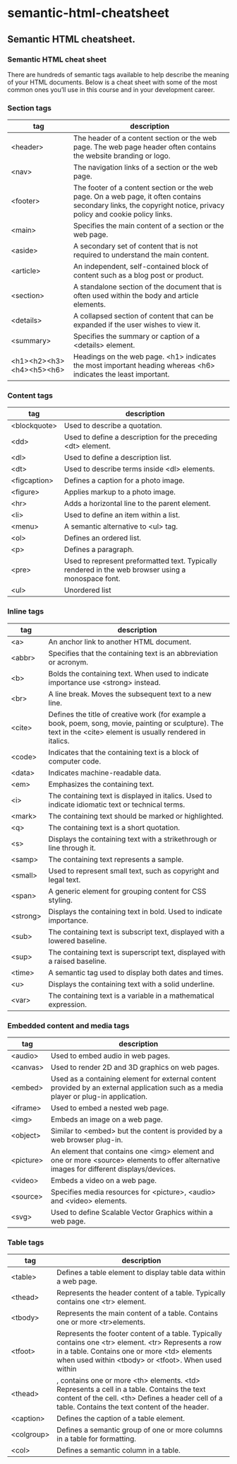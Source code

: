 # semantic-html-cheatsheet
## Semantic HTML cheatsheet.

### Semantic HTML cheat sheet
There are hundreds of semantic tags available to help describe the meaning of your HTML 
documents. Below is a cheat sheet with some of the most common ones you’ll use in this 
course and in your development career. 

### Section tags

| tag | description |
|----------|---------------------------|
| &lt;header&gt; | The header of a content section or the web page. The web page header often contains the website branding or logo. |
| &lt;nav&gt; | The navigation links of a section or the web page. |
| &lt;footer&gt; | The footer of a content section or the web page. On a web page, it often contains secondary links, the copyright notice, privacy policy and cookie policy links. |
| &lt;main&gt; | Specifies the main content of a section or the web page. |
| &lt;aside&gt; | A secondary set of content that is not required to understand the main content. |
| &lt;article&gt; | An independent, self-contained block of content such as a blog post or product. |
| &lt;section&gt; | A standalone section of the document that is often used within the body and article elements. |
| &lt;details&gt; | A collapsed section of content that can be expanded if the user wishes to view it. |
| &lt;summary&gt; | Specifies the summary or caption of a &lt;details&gt; element. |
| &lt;h1&gt;&lt;h2&gt;&lt;h3&gt;&lt;h4&gt;&lt;h5&gt;&lt;h6&gt; | Headings on the web page. &lt;h1&gt; indicates the most important heading whereas &lt;h6&gt; indicates the least important.  |


### Content tags

| tag | description |
|----------|---------------------------|
| &lt;blockquote&gt; | Used to describe a quotation. |
| &lt;dd&gt; | Used to define a description for the preceding &lt;dt&gt; element. |
| &lt;dl&gt; | Used to define a description list. |
| &lt;dt&gt; | Used to describe terms inside &lt;dl&gt; elements. |
| &lt;figcaption&gt; | Defines a caption for a photo image. |
| &lt;figure&gt; | Applies markup to a photo image. |
| &lt;hr&gt; | Adds a horizontal line to the parent element. |
| &lt;li&gt; | Used to define an item within a list.|
| &lt;menu&gt; | A semantic alternative to &lt;ul&gt; tag. |
| &lt;ol&gt; | Defines an ordered list. |
| &lt;p&gt; | Defines a paragraph. |
| &lt;pre&gt; | Used to represent preformatted text. Typically rendered in the web browser using a monospace font. |
| &lt;ul&gt; | Unordered list |


### Inline tags

| tag | description |
|----------|---------------------------|
| &lt;a&gt; | An anchor link to another HTML document. |
| &lt;abbr&gt; | Specifies that the containing text is an abbreviation or acronym. |
| &lt;b&gt; | Bolds the containing text. When used to indicate importance use &lt;strong&gt; instead. |
| &lt;br&gt; | A line break. Moves the subsequent text to a new line. |
| &lt;cite&gt; | Defines the title of creative work (for example a book, poem, song, movie, painting or sculpture). The text in the &lt;cite&gt; element is usually rendered in italics. |
| &lt;code&gt; | Indicates that the containing text is a block of computer code. |
| &lt;data&gt; | Indicates machine-readable data. |
| &lt;em&gt; | Emphasizes the containing text. |
| &lt;i&gt; | The containing text is displayed in italics. Used to indicate idiomatic text or technical terms. |
| &lt;mark&gt; | The containing text should be marked or highlighted. |
| &lt;q&gt; | The containing text is a short quotation. |
| &lt;s&gt; | Displays the containing text with a strikethrough or line through it. |
| &lt;samp&gt; | The containing text represents a sample. |
| &lt;small&gt; | Used to represent small text, such as copyright and legal text. |
| &lt;span&gt; | A generic element for grouping content for CSS styling. |
| &lt;strong&gt; | Displays the containing text in bold. Used to indicate importance. |
| &lt;sub&gt; | The containing text is subscript text, displayed with a lowered baseline. |
| &lt;sup&gt; | The containing text is superscript text, displayed with a raised baseline. |
| &lt;time&gt; | A semantic tag used to display both dates and times. |
| &lt;u&gt; | Displays the containing text with a solid underline. |
| &lt;var&gt; | The containing text is a variable in a mathematical expression. |

### Embedded content and media tags

| tag | description |
|----------|---------------------------|
| &lt;audio&gt; | Used to embed audio in web pages. |
| &lt;canvas&gt; | Used to render 2D and 3D graphics on web pages. |
| &lt;embed&gt; | Used as a containing element for external content provided by an external application such as a media player or plug-in application. |
| &lt;iframe&gt; | Used to embed a nested web page. |
| &lt;img&gt; | Embeds an image on a web page. |
| &lt;object&gt; | Similar to &lt;embed&gt; but the content is provided by a web browser plug-in. |
| &lt;picture&gt; | An element that contains one &lt;img&gt; element and one or more &lt;source&gt; elements to offer alternative images for different displays/devices. |
| &lt;video&gt; | Embeds a video on a web page. |
| &lt;source&gt; | Specifies media resources for &lt;picture&gt;, &lt;audio&gt; and &lt;video&gt; elements. |
| &lt;svg&gt; | Used to define Scalable Vector Graphics within a web page. |


### Table tags

| tag | description |
|----------|---------------------------|
| &lt;table&gt; | Defines a table element to display table data within a web page. |
| &lt;thead&gt; | Represents the header content of a table. Typically contains one &lt;tr&gt; element. |
| &lt;tbody&gt; | Represents the main content of a table. Contains one or more &lt;tr&gt;elements. |
| &lt;tfoot&gt; | Represents the footer content of a table. Typically contains one &lt;tr&gt; element. &lt;tr&gt; Represents a row in a table. Contains one or more &lt;td&gt; elements when used within &lt;tbody&gt; or &lt;tfoot&gt;. When used within |
| &lt;thead&gt; | , contains one or more &lt;th&gt; elements. &lt;td&gt; Represents a cell in a table. Contains the text content of the cell. &lt;th&gt; Defines a header cell of a table. Contains the text content of the header. |
| &lt;caption&gt; | Defines the caption of a table element. |
| &lt;colgroup&gt; | Defines a semantic group of one or more columns in a table for formatting. |
| &lt;col&gt; | Defines a semantic column in a table.|
